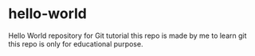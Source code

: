 # hello-world
Hello World repository for Git tutorial
this repo is made by me to learn git
this repo is only for educational purpose.
